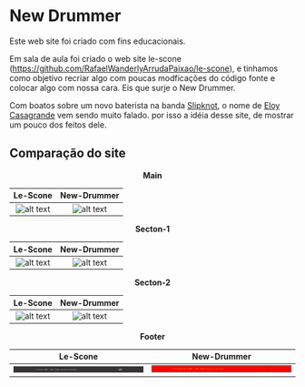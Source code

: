 # New Drummer

Este web site foi criado com fins educacionais.

Em sala de aula foi criado o web site le-scone (https://github.com/RafaelWanderlyArrudaPaixao/le-scone), e tinhamos como objetivo recriar algo com poucas modficações do código fonte e colocar algo com nossa cara. Eis que surje o New Drummer.

Com boatos sobre um novo baterista na banda [Slipknot](https://slipknot1.com/, "Site do Slipknot"), o nome de [Eloy Casagrande][Arbitrary case-insensitive reference text] vem sendo muito falado. por isso a idéia desse site, de mostrar um pouco dos feitos dele.

## Comparação do site

**<center>Main</center>**

| Le-Scone | New-Drummer |
|:--------:|:--------:|
![alt text](main.png) | ![alt text](main-1.png) |

**<center>Secton-1</center>**

| Le-Scone | New-Drummer |
|:--------:|:--------:|
![alt text](section-1-1.png) | ![alt text](section-1.png) |

**<center>Secton-2</center>**

| Le-Scone | New-Drummer |
|:--------:|:--------:|
![alt text](section-2-1.png) | ![alt text](section-2.png) |

**<center>Footer</center>**

| Le-Scone | New-Drummer |
|:--------:|:--------:|
![alt text](footer-1.png) | ![alt text](footer.png) |


<!-- Referencias -->
[arbitrary case-insensitive reference text]: https://www.eloycasagrande.com/
